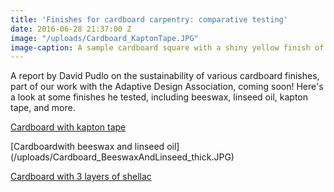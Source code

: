```yaml
---
title: 'Finishes for cardboard carpentry: comparative testing'
date: 2016-06-28 21:37:00 Z
image: "/uploads/Cardboard_KaptonTape.JPG"
image-caption: A sample cardboard square with a shiny yellow finish of Kapton tape.
---
```


A report by David Pudlo on the sustainability of various cardboard finishes, part of our work with the Adaptive Design Association, coming soon! Here's a look at some finishes he tested, including beeswax, linseed oil, kapton tape, and more.

[Cardboard with kapton tape](/uploads/Cardboard_KaptonTape-cad49a.JPG)

[Cardboardwith beeswax and linseed oil]
(/uploads/Cardboard_BeeswaxAndLinseed_thick.JPG)

[Cardboard with 3 layers of shellac](/uploads/Cardboard_3Shellac.JPG)




